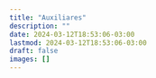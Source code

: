 ```yaml
---
title: "Auxiliares"
description: ""
date: 2024-03-12T18:53:06-03:00
lastmod: 2024-03-12T18:53:06-03:00
draft: false
images: []
---
```

